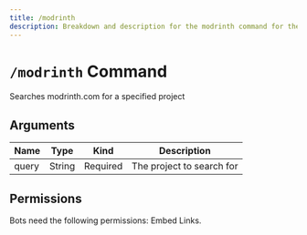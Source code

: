 ```yaml
---
title: /modrinth
description: Breakdown and description for the modrinth command for the Chewbotcca Discord bot
---
```


# `/modrinth` Command

Searches modrinth.com for a specified project

## Arguments

| Name  | Type   | Kind     | Description               |
|-------|--------|----------|---------------------------|
| query | String | Required | The project to search for |

## Permissions

Bots need the following permissions: Embed Links.
